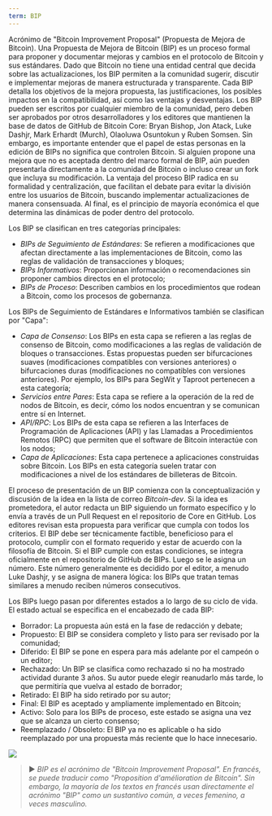```yaml
---
term: BIP
---
```


Acrónimo de "Bitcoin Improvement Proposal" (Propuesta de Mejora de Bitcoin). Una Propuesta de Mejora de Bitcoin (BIP) es un proceso formal para proponer y documentar mejoras y cambios en el protocolo de Bitcoin y sus estándares. Dado que Bitcoin no tiene una entidad central que decida sobre las actualizaciones, los BIP permiten a la comunidad sugerir, discutir e implementar mejoras de manera estructurada y transparente. Cada BIP detalla los objetivos de la mejora propuesta, las justificaciones, los posibles impactos en la compatibilidad, así como las ventajas y desventajas. Los BIP pueden ser escritos por cualquier miembro de la comunidad, pero deben ser aprobados por otros desarrolladores y los editores que mantienen la base de datos de GitHub de Bitcoin Core: Bryan Bishop, Jon Atack, Luke Dashjr, Mark Erhardt (Murch), Olaoluwa Osuntokun y Ruben Somsen. Sin embargo, es importante entender que el papel de estas personas en la edición de BIPs no significa que controlen Bitcoin. Si alguien propone una mejora que no es aceptada dentro del marco formal de BIP, aún pueden presentarla directamente a la comunidad de Bitcoin o incluso crear un fork que incluya su modificación. La ventaja del proceso BIP radica en su formalidad y centralización, que facilitan el debate para evitar la división entre los usuarios de Bitcoin, buscando implementar actualizaciones de manera consensuada. Al final, es el principio de mayoría económica el que determina las dinámicas de poder dentro del protocolo.

Los BIP se clasifican en tres categorías principales:
* *BIPs de Seguimiento de Estándares*: Se refieren a modificaciones que afectan directamente a las implementaciones de Bitcoin, como las reglas de validación de transacciones y bloques;
* *BIPs Informativos*: Proporcionan información o recomendaciones sin proponer cambios directos en el protocolo;
* *BIPs de Proceso*: Describen cambios en los procedimientos que rodean a Bitcoin, como los procesos de gobernanza.

Los BIPs de Seguimiento de Estándares e Informativos también se clasifican por "Capa":
* *Capa de Consenso*: Los BIPs en esta capa se refieren a las reglas de consenso de Bitcoin, como modificaciones a las reglas de validación de bloques o transacciones. Estas propuestas pueden ser bifurcaciones suaves (modificaciones compatibles con versiones anteriores) o bifurcaciones duras (modificaciones no compatibles con versiones anteriores). Por ejemplo, los BIPs para SegWit y Taproot pertenecen a esta categoría;
* *Servicios entre Pares*: Esta capa se refiere a la operación de la red de nodos de Bitcoin, es decir, cómo los nodos encuentran y se comunican entre sí en Internet.
* *API/RPC*: Los BIPs de esta capa se refieren a las Interfaces de Programación de Aplicaciones (API) y las Llamadas a Procedimientos Remotos (RPC) que permiten que el software de Bitcoin interactúe con los nodos;
* *Capa de Aplicaciones*: Esta capa pertenece a aplicaciones construidas sobre Bitcoin. Los BIPs en esta categoría suelen tratar con modificaciones a nivel de los estándares de billeteras de Bitcoin.

El proceso de presentación de un BIP comienza con la conceptualización y discusión de la idea en la lista de correo *Bitcoin-dev*. Si la idea es prometedora, el autor redacta un BIP siguiendo un formato específico y lo envía a través de un Pull Request en el repositorio de Core en GitHub. Los editores revisan esta propuesta para verificar que cumpla con todos los criterios. El BIP debe ser técnicamente factible, beneficioso para el protocolo, cumplir con el formato requerido y estar de acuerdo con la filosofía de Bitcoin. Si el BIP cumple con estas condiciones, se integra oficialmente en el repositorio de GitHub de BIPs. Luego se le asigna un número. Este número generalmente es decidido por el editor, a menudo Luke Dashjr, y se asigna de manera lógica: los BIPs que tratan temas similares a menudo reciben números consecutivos.

Los BIPs luego pasan por diferentes estados a lo largo de su ciclo de vida. El estado actual se especifica en el encabezado de cada BIP:
* Borrador: La propuesta aún está en la fase de redacción y debate;
* Propuesto: El BIP se considera completo y listo para ser revisado por la comunidad;
* Diferido: El BIP se pone en espera para más adelante por el campeón o un editor;
* Rechazado: Un BIP se clasifica como rechazado si no ha mostrado actividad durante 3 años. Su autor puede elegir reanudarlo más tarde, lo que permitiría que vuelva al estado de borrador;
* Retirado: El BIP ha sido retirado por su autor;
* Final: El BIP es aceptado y ampliamente implementado en Bitcoin;
* Activo: Solo para los BIPs de proceso, este estado se asigna una vez que se alcanza un cierto consenso;
* Reemplazado / Obsoleto: El BIP ya no es aplicable o ha sido reemplazado por una propuesta más reciente que lo hace innecesario.

![](../../dictionnaire/assets/25.png)

> ► *BIP es el acrónimo de "Bitcoin Improvement Proposal". En francés, se puede traducir como "Proposition d'amélioration de Bitcoin". Sin embargo, la mayoría de los textos en francés usan directamente el acrónimo "BIP" como un sustantivo común, a veces femenino, a veces masculino.*